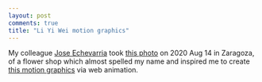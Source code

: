 ```yaml
---
layout: post
comments: true
title: "Li Yi Wei motion graphics"
---
```


My colleague [Jose Echevarria](http://www.jiechevarria.com/) took [this photo](../../create/liywei/IMG_20200814_133948.jpg) on 2020 Aug 14 in Zaragoza, of a flower shop which almost spelled my name and inspired me to create [this motion graphics](../../create/liywei/) via web animation.

